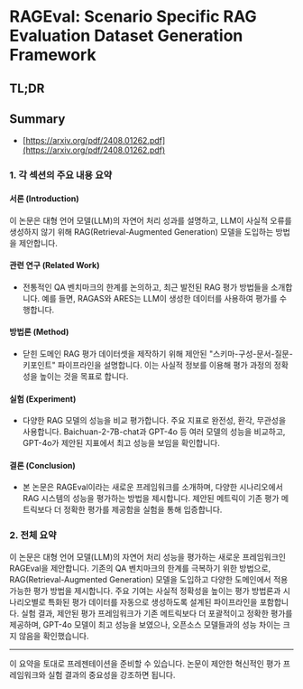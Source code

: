 # RAGEval: Scenario Specific RAG Evaluation Dataset Generation Framework
## TL;DR
## Summary
- [https://arxiv.org/pdf/2408.01262.pdf](https://arxiv.org/pdf/2408.01262.pdf)

### 1. 각 섹션의 주요 내용 요약

#### 서론 (Introduction)
이 논문은 대형 언어 모델(LLM)의 자연어 처리 성과를 설명하고, LLM이 사실적 오류를 생성하지 않기 위해 RAG(Retrieval-Augmented Generation) 모델을 도입하는 방법을 제안합니다.

#### 관련 연구 (Related Work)
- 전통적인 QA 벤치마크의 한계를 논의하고, 최근 발전된 RAG 평가 방법들을 소개합니다. 예를 들면, RAGAS와 ARES는 LLM이 생성한 데이터를 사용하여 평가를 수행합니다.

#### 방법론 (Method)
- 닫힌 도메인 RAG 평가 데이터셋을 제작하기 위해 제안된 "스키마-구성-문서-질문-키포인트" 파이프라인을 설명합니다. 이는 사실적 정보를 이용해 평가 과정의 정확성을 높이는 것을 목표로 합니다.

#### 실험 (Experiment)
- 다양한 RAG 모델의 성능을 비교 평가합니다. 주요 지표로 완전성, 환각, 무관성을 사용합니다. Baichuan-2-7B-chat과 GPT-4o 등 여러 모델의 성능을 비교하고, GPT-4o가 제안된 지표에서 최고 성능을 보임을 확인합니다.

#### 결론 (Conclusion)
- 본 논문은 RAGEval이라는 새로운 프레임워크를 소개하며, 다양한 시나리오에서 RAG 시스템의 성능을 평가하는 방법을 제시합니다. 제안된 메트릭이 기존 평가 메트릭보다 더 정확한 평가를 제공함을 실험을 통해 입증합니다.

### 2. 전체 요약
이 논문은 대형 언어 모델(LLM)의 자연어 처리 성능을 평가하는 새로운 프레임워크인 RAGEval을 제안합니다. 기존의 QA 벤치마크의 한계를 극복하기 위한 방법으로, RAG(Retrieval-Augmented Generation) 모델을 도입하고 다양한 도메인에서 적용 가능한 평가 방법을 제시합니다. 주요 기여는 사실적 정확성을 높이는 평가 방법론과 시나리오별로 특화된 평가 데이터를 자동으로 생성하도록 설계된 파이프라인을 포함합니다. 실험 결과, 제안된 평가 프레임워크가 기존 메트릭보다 더 포괄적이고 정확한 평가를 제공하며, GPT-4o 모델이 최고 성능을 보였으나, 오픈소스 모델들과의 성능 차이는 크지 않음을 확인했습니다.

---

이 요약을 토대로 프레젠테이션을 준비할 수 있습니다. 논문이 제안한 혁신적인 평가 프레임워크와 실험 결과의 중요성을 강조하면 됩니다.